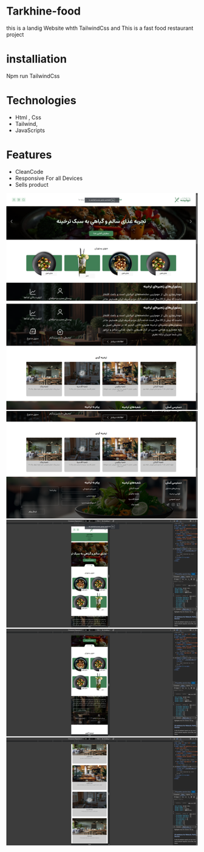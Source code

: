 # Tarkhine-food
this is a landig Website whth TailwindCss and This is a fast food restaurant project
# installiation 
Npm run TailwindCss
# Technologies
 - Html , Css
 - Tailwind,
 - JavaScripts
# Features
 - CleanCode
 - Responsive For all Devices
 - Sells product
 <img src="./imges/demo/Screenshot (169).png">
<img src="./imges/demo/Screenshot (170).png">
<img src="./imges/demo/Screenshot (171).png">
<img src="./imges/demo/Screenshot (172).png">
<img src="./imges/demo/Screenshot (173).png">
<img src="./imges/demo/Screenshot (174).png">